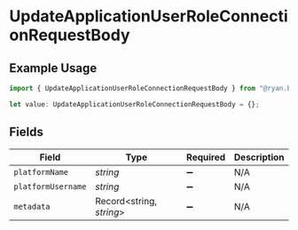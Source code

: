 # UpdateApplicationUserRoleConnectionRequestBody

## Example Usage

```typescript
import { UpdateApplicationUserRoleConnectionRequestBody } from "@ryan.blunden/discord-sdk/models/operations";

let value: UpdateApplicationUserRoleConnectionRequestBody = {};
```

## Fields

| Field                    | Type                     | Required                 | Description              |
| ------------------------ | ------------------------ | ------------------------ | ------------------------ |
| `platformName`           | *string*                 | :heavy_minus_sign:       | N/A                      |
| `platformUsername`       | *string*                 | :heavy_minus_sign:       | N/A                      |
| `metadata`               | Record<string, *string*> | :heavy_minus_sign:       | N/A                      |